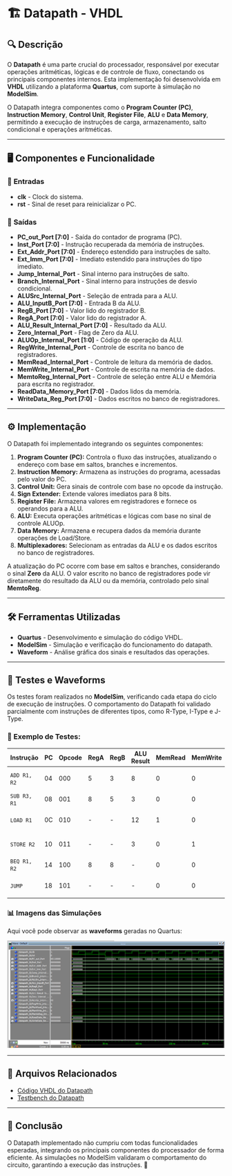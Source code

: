 # 🏗️ Datapath - VHDL

## 🔍 Descrição

O **Datapath** é uma parte crucial do processador, responsável por executar operações aritméticas, lógicas e de controle de fluxo, conectando os principais componentes internos. Esta implementação foi desenvolvida em **VHDL** utilizando a plataforma **Quartus**, com suporte à simulação no **ModelSim**.

O Datapath integra componentes como o **Program Counter (PC)**, **Instruction Memory**, **Control Unit**, **Register File**, **ALU** e **Data Memory**, permitindo a execução de instruções de carga, armazenamento, salto condicional e operações aritméticas.

---

## 🖥️ Componentes e Funcionalidade

### 🔹 **Entradas**

- **clk** - Clock do sistema.
- **rst** - Sinal de reset para reinicializar o PC.

### 🔹 **Saídas**

- **PC_out_Port [7:0]** - Saída do contador de programa (PC).
- **Inst_Port [7:0]** - Instrução recuperada da memória de instruções.
- **Ext_Addr_Port [7:0]** - Endereço estendido para instruções de salto.
- **Ext_Imm_Port [7:0]** - Imediato estendido para instruções do tipo imediato.
- **Jump_Internal_Port** - Sinal interno para instruções de salto.
- **Branch_Internal_Port** - Sinal interno para instruções de desvio condicional.
- **ALUSrc_Internal_Port** - Seleção de entrada para a ALU.
- **ALU_InputB_Port [7:0]** - Entrada B da ALU.
- **RegB_Port [7:0]** - Valor lido do registrador B.
- **RegA_Port [7:0]** - Valor lido do registrador A.
- **ALU_Result_Internal_Port [7:0]** - Resultado da ALU.
- **Zero_Internal_Port** - Flag de Zero da ALU.
- **ALUOp_Internal_Port [1:0]** - Código de operação da ALU.
- **RegWrite_Internal_Port** - Controle de escrita no banco de registradores.
- **MemRead_Internal_Port** - Controle de leitura da memória de dados.
- **MemWrite_Internal_Port** - Controle de escrita na memória de dados.
- **MemtoReg_Internal_Port** - Controle de seleção entre ALU e Memória para escrita no registrador.
- **ReadData_Memory_Port [7:0]** - Dados lidos da memória.
- **WriteData_Reg_Port [7:0]** - Dados escritos no banco de registradores.

---

## ⚙️ Implementação

O Datapath foi implementado integrando os seguintes componentes:

1. **Program Counter (PC):** Controla o fluxo das instruções, atualizando o endereço com base em saltos, branches e incrementos.
2. **Instruction Memory:** Armazena as instruções do programa, acessadas pelo valor do PC.
3. **Control Unit:** Gera sinais de controle com base no opcode da instrução.
4. **Sign Extender:** Extende valores imediatos para 8 bits.
5. **Register File:** Armazena valores em registradores e fornece os operandos para a ALU.
6. **ALU:** Executa operações aritméticas e lógicas com base no sinal de controle ALUOp.
7. **Data Memory:** Armazena e recupera dados da memória durante operações de Load/Store.
8. **Multiplexadores:** Selecionam as entradas da ALU e os dados escritos no banco de registradores.

A atualização do PC ocorre com base em saltos e branches, considerando o sinal **Zero** da ALU. O valor escrito no banco de registradores pode vir diretamente do resultado da ALU ou da memória, controlado pelo sinal **MemtoReg**.

---

## 🛠️ Ferramentas Utilizadas

- **Quartus** - Desenvolvimento e simulação do código VHDL.
- **ModelSim** - Simulação e verificação do funcionamento do datapath.
- **Waveform** - Análise gráfica dos sinais e resultados das operações.

---

## 🔬 Testes e Waveforms

Os testes foram realizados no **ModelSim**, verificando cada etapa do ciclo de execução de instruções. O comportamento do Datapath foi validado parcialmente com instruções de diferentes tipos, como R-Type, I-Type e J-Type.

### 📌 Exemplo de Testes:

| Instrução    | PC  | Opcode | RegA | RegB | ALU Result | MemRead | MemWrite | Zero | Observação                   |
| ------------ | --- | ------ | ---- | ---- | ---------- | ------- | -------- | ---- | ---------------------------- |
| `ADD R1, R2` | 04  | 000    | 5    | 3    | 8          | 0       | 0        | 0    | Soma dos valores R1 e R2     |
| `SUB R3, R1` | 08  | 001    | 8    | 5    | 3          | 0       | 0        | 0    | Subtração R1 - R2            |
| `LOAD R1`    | 0C  | 010    | -    | -    | 12         | 1       | 0        | -    | Carrega valor da memória     |
| `STORE R2`   | 10  | 011    | -    | -    | 3          | 0       | 1        | -    | Armazena valor na memória    |
| `BEQ R1, R2` | 14  | 100    | 8    | 8    | -          | 0       | 0        | 1    | Salta se R1 == R2            |
| `JUMP`       | 18  | 101    | -    | -    | -          | 0       | 0        | -    | Salta para endereço imediato |

### 📊 **Imagens das Simulações**

Aqui você pode observar as **waveforms** geradas no Quartus:

![Waveform da ALU](../img/waveform_datapath.png)

---

## 📂 Arquivos Relacionados

- [Código VHDL do Datapath](../src/Datapath/Datapath.vhd)
- [Testbench do Datapath](../src/Datapath/Datapath_tb.vhd)

---

## 📌 Conclusão

O Datapath implementado não cumpriu com todas funcionalidades esperadas, integrando os principais componentes do processador de forma eficiente. As simulações no ModelSim validaram o comportamento do circuito, garantindo a execução das instruções. 🚀
